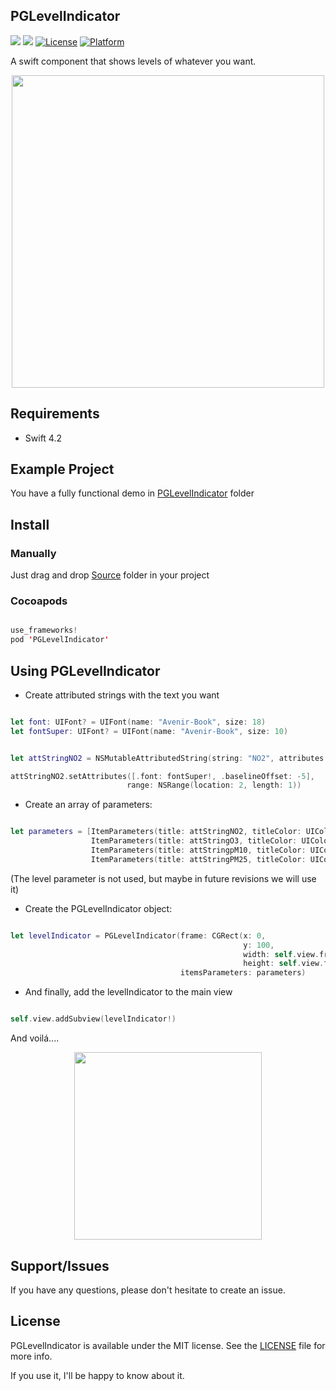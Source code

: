 ## PGLevelIndicator

![](https://img.shields.io/badge/language-swift-blue.svg)
![](https://img.shields.io/badge/version-1.0.0-red.svg)
[![License](https://img.shields.io/cocoapods/l/PGLevelIndicator.svg?style=flat)](https://github.com/pablogsIO/PGLevelIndicator)
[![Platform](https://img.shields.io/cocoapods/p/PGLevelIndicator.svg?style=flat)](https://github.com/pablogsIO/PGLevelIndicator)


A swift component that shows levels of whatever you want.

<p align="center">
  <img width="500" src="https://raw.githubusercontent.com/pablogsIO/PGLevelIndicator/master/Assets/levelindicator.gif">
</p>


## Requirements

- Swift 4.2

## Example Project

You have a fully functional demo in [PGLevelIndicator](https://github.com/pablogsIO/PGLevelIndicator/tree/master/PGLevelIndicator) folder

## Install

### Manually

Just drag and drop [Source](https://github.com/pablogsIO/PGLevelIndicator/tree/master/Source) folder in your project

### Cocoapods

```swift

use_frameworks!
pod 'PGLevelIndicator'

```

## Using PGLevelIndicator

- Create attributed strings with the text you want


```swift

let font: UIFont? = UIFont(name: "Avenir-Book", size: 18)
let fontSuper: UIFont? = UIFont(name: "Avenir-Book", size: 10)

```

```swift

let attStringNO2 = NSMutableAttributedString(string: "NO2", attributes: [.font: font!])

attStringNO2.setAttributes([.font: fontSuper!, .baselineOffset: -5],
                          range: NSRange(location: 2, length: 1))

```

- Create an array of parameters:

```swift

let parameters = [ItemParameters(title: attStringNO2, titleColor: UIColor.red, level: .low),
                  ItemParameters(title: attStringO3, titleColor: UIColor.yellow, level: .medium),
                  ItemParameters(title: attStringpM10, titleColor: UIColor.green, level: .high),
                  ItemParameters(title: attStringPM25, titleColor: UIColor.orange, level: .low)]

```

(The level parameter is not used, but maybe in future revisions we will use it)

- Create the PGLevelIndicator object:

```swift

let levelIndicator = PGLevelIndicator(frame: CGRect(x: 0,
                                                    y: 100,
                                                    width: self.view.frame.size.width,
                                                    height: self.view.frame.size.width),
                                      itemsParameters: parameters)

```

- And finally, add the levelIndicator to the main view

```swift

self.view.addSubview(levelIndicator!)

```

And voilá....

<p align="center">
  <img width="300" src="https://raw.githubusercontent.com/pablogsIO/PGLevelIndicator/master/Assets/example.gif">
</p>

## Support/Issues
If you have any questions, please don't hesitate to create an issue.


## License
PGLevelIndicator is available under the MIT license. See the [LICENSE](LICENSE) file for more info.

If you use it, I'll be happy to know about it.
